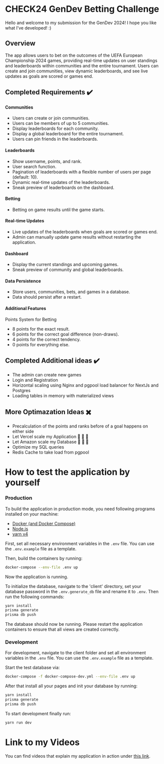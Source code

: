 # CHECK24 GenDev Betting Challenge
Hello and welcome to my submission for the GenDev 2024! I hope you like what I’ve developed! :)

## Overview
The app allows users to bet on the outcomes of the UEFA European Championship 2024 games, providing real-time updates on user standings and leaderboards within communities and the entire tournament. Users can create and join communities, view dynamic leaderboards, and see live updates as goals are scored or games end.

## Completed Requirements ✔️
#### Communities
* Users can create or join communities.
* Users can be members of up to 5 communities.
* Display leaderboards for each community.
* Display a global leaderboard for the entire tournament.
* Users can pin friends in the leaderboards.

#### Leaderboards
* Show username, points, and rank.
* User search function.
* Pagination of leaderboards with a flexible number of users per page (default: 10).
* Dynamic real-time updates of the leaderboards.
* Sneak preview of leaderboards on the dashboard.

#### Betting
* Betting on game results until the game starts.


#### Real-time Updates
* Live updates of the leaderboards when goals are scored or games end.
* Admin can manually update game results without restarting the application.

#### Dashboard
* Display the current standings and upcoming games.
* Sneak preview of community and global leaderboards.

#### Data Persistence
* Store users, communities, bets, and games in a database.
* Data should persist after a restart.

#### Additional Features
Points System for Betting
* 8 points for the exact result.
* 6 points for the correct goal difference (non-draws).
* 4 points for the correct tendency.
* 0 points for everything else.

## Completed Additional ideas ✔️
* The admin can create new games
* Login and Registration
* Horizontal scaling using Nginx and pgpool load balancer for NextJs and Postgres
* Loading tables in memory with materialized views

## More Optimazation Ideas ✖️
* Precalculation of the points and ranks before of a goal happens on either side
* Let Vercel scale my Application 💸 💸 💸
* Let Amazon scale my Database 💸 💸 💸 
* Optimize my SQL queries
* Redis Cache to take load from pgpool


# How to test the application by yourself

### Production

To build the application in production mode, you need following programs installed on your machine:
* [Docker (and Docker Compose)](https://www.docker.com/products/docker-desktop/)
* [Node.js](https://nodejs.org/en/)
* [yarn v4](https://yarnpkg.com/getting-started/install)

First, set all necessary environment variables in the `.env` file. You can use the `.env.example` file as a template.

Then, build the containers by running:
```bash
docker-compose --env-file .env up
```

Now the application is running.

To initialize the database, navigate to the 'client' directory, set your database password in the `.env.generate_db`
file and rename it to `.env`. Then run the following commands:

```bash
yarn install
prisma generate
prisma db push
```

The database should now be running. Please restart the application containers to
ensure that all views are created correctly.


### Development

For development, navigate to the client folder and set all environment variables in the `.env` file.
You can use the `.env.example` file as a template.

Start the test database via:

```bash
docker-compose -f docker-compose-dev.yml --env-file .env up
```

After that install all your pages and init your database by running:
```bash
yarn install
prisma generate
prisma db push
```

To start development finally run:

```bash
yarn run dev
```
# Link to my Videos

You can find videos that explain my application in action under [this link](https://drive.google.com/drive/folders/1J6ILK_SmLaqJWlurSDVhwLedI9sHc_Cl?usp=drive_link).
